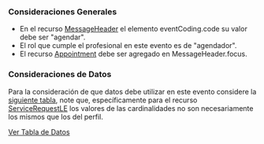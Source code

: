 ### Consideraciones Generales

* En el recurso [MessageHeader](StructureDefinition-MessageHeaderLE.html) el elemento eventCoding.code  su valor debe ser "agendar".
* El rol que cumple el profesional en este evento es de "agendador".
* El recurso [Appointment](StructureDefinition-AppointmentAgendarLE.html) debe ser agregado en MessageHeader.focus.

### Consideraciones de Datos

Para la consideración de que datos debe utilizar en este evento considere la [siguiente tabla](StructureDefinition-BundleAgendarLE.html#tabla-de-datos), note que, específicamente para el recurso [ServiceRequestLE](StructureDefinition-ServiceRequestLE.html) los valores de las cardinalidades no son necesariamente los mismos que los del perfil. 

[Ver Tabla de Datos](StructureDefinition-BundleAgendarLE.html#tabla-de-datos)